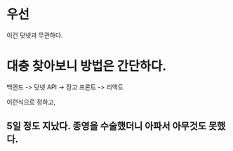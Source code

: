 



# 우선
이건 닷넷과 무관하다.


# 대충 찾아보니 방법은 간단하다.
백엔드 -> 닷넷
API -> 장고
프론트 -> 리액트

이런식으로 정하고, 

## 5일 정도 지났다. 종영을 수술했더니 아파서 아무것도 못했다.
